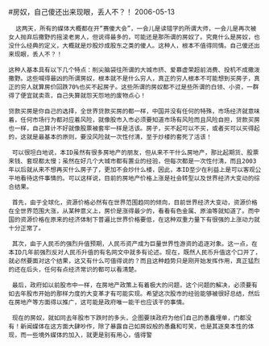 #房奴，自己傻还出来现眼，丢人不？！
2006-05-13

                                                                       


                                                                                                                                            
      这两天，所有的媒体大概都在开“赛傻大会”，一会儿是读错字的所谓大师，一会儿是再次被女人抛弃后撒野的摇滚老男人，但说得最多的，可能还是那所谓的房奴了。究竟什么是房奴，也没什么经典的定义，大概就是炒股炒成股东之类的傻人。这种人，根本不值得同情。自己傻还出来现眼，丢人不？！  
   
    这种人基本具有以下几个特点：削尖脑袋往所谓的大城市挤、爱慕虚荣超前消费、投机不成撒泼撒野。这些喊得最凶的所谓房奴，根本就不是什么穷人，真正的穷人根本不可能想到买房子，真正的穷人就算房价回跌70%也买不起房子。这些所谓的房奴都不过是些所谓的白领、小资，一群得了便宜就卖乖，自己失算就怨天怨地的废物点心！  
   
    贷款买房是你自己的选择，全世界贷款买房的都一样，中国并没有任何的特殊，市场经济就意味着，任何市场行为都对应着风险，就像股市入市必须要知道市场有风险而且风险自担，贷款买房也一样，自己算计不好就像股票被套牢一样是活该。房子，买不起可以不买，或者买可以买得起的，这就是最基本的原则，要没风险就一次性付清，至于炒楼的套死了活该！  
   
     可以很坦白地说，本ID虽然有很多房地产的朋友，但从来不干什么房地产，那比起期货、股票来钱、套现都太慢；虽然在好几个大城市都有置业的经验，但每次都是一次性付清，而且2003年以后就从来不想再买什么房子了，更加不会炒什么楼，因此，本ID至少在利益上是可以客观公平地看待这件事情的。可以这样说，目前的房地产价格上涨是社会转型以及世界经济大变动的综合结果。  
   
     首先，由于全球化，资源价格必然有在世界范围趋同的倾向，目前世界经济大变动，资源价格在全世界范围大涨，从某种意义上，房价是涨得最少的，看看有色金属、原油等就知道了。而中国的资源价格在原来的经济体制下普遍比世界价格要低，在这种双重力量下有很强的上涨动力就十分正常了。  
   
     其次，由于人民币的强烈升值预期，人民币资产成为巨量世界性游资的追逐对象。这一点，在本ID几年前强烈反对人民币升值的有名网文中就多有论述。现在，既然人民币升值这个口开了，就必然要面对这个结果，这又有什么可值得说的？而且这种趋势只是刚开始发挥作用，真正猛烈的还在后头，任何有点经济常识的都可以看清楚。  
   
     最后，政府如以前股市中一样，在房地产政策上有着极大的问题，这个问题的解决，必须要有如去年股市开始的那样力度的大变革才有可能实现。希望这次股市的经验能够被很好总结，然后在房地产等方面得以推广，这可能是政府唯一能干也应该干的事情。  
   
     现在的房奴，就如同去年股市下跌时的多头，企图要挟政府为他们自己的愚蠢埋单，门都没有！新闻媒体在这方面大肆吵作，除了暴露自己如房奴般的愚蠢和可笑，也是其逐臭本性的体现，而一些境外媒体的加入，就更是别有用心，值得警